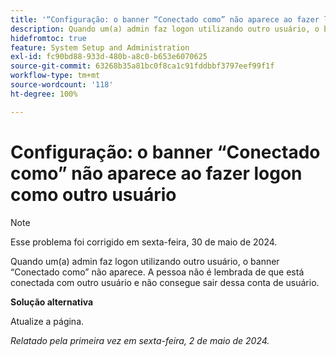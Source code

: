 ```yaml
---
title: '“Configuração: o banner “Conectado como” não aparece ao fazer logon com outro usuário.”'
description: Quando um(a) admin faz logon utilizando outro usuário, o banner “Conectado como” não aparece. A pessoa não é lembrada de que está conectada com outro usuário e não consegue sair dessa conta de usuário.
hidefromtoc: true
feature: System Setup and Administration
exl-id: fc90bd88-933d-480b-a8c0-b653e6070625
source-git-commit: 63268b35a81bc0f8ca1c91fddbbf3797eef99f1f
workflow-type: tm+mt
source-wordcount: '118'
ht-degree: 100%

---
```


# Configuração: o banner “Conectado como” não aparece ao fazer logon como outro usuário

>[!NOTE]
>
>Esse problema foi corrigido em sexta-feira, 30 de maio de 2024.

Quando um(a) admin faz logon utilizando outro usuário, o banner “Conectado como” não aparece. A pessoa não é lembrada de que está conectada com outro usuário e não consegue sair dessa conta de usuário.

**Solução alternativa**

Atualize a página.

_Relatado pela primeira vez em sexta-feira, 2 de maio de 2024._

